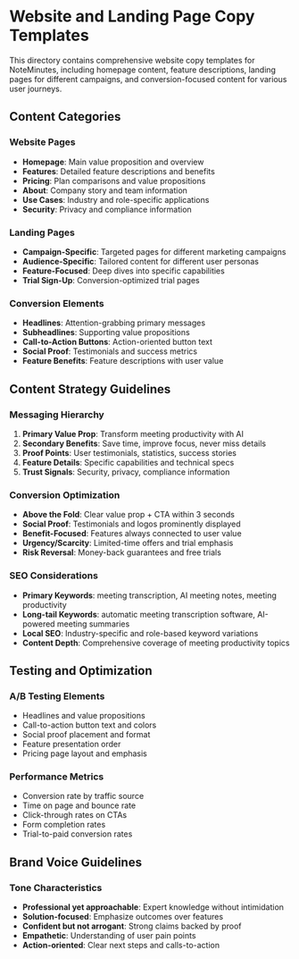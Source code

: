 # Website and Landing Page Copy Templates

This directory contains comprehensive website copy templates for NoteMinutes, including homepage content, feature descriptions, landing pages for different campaigns, and conversion-focused content for various user journeys.

## Content Categories

### Website Pages
- **Homepage**: Main value proposition and overview
- **Features**: Detailed feature descriptions and benefits
- **Pricing**: Plan comparisons and value propositions
- **About**: Company story and team information
- **Use Cases**: Industry and role-specific applications
- **Security**: Privacy and compliance information

### Landing Pages
- **Campaign-Specific**: Targeted pages for different marketing campaigns
- **Audience-Specific**: Tailored content for different user personas
- **Feature-Focused**: Deep dives into specific capabilities
- **Trial Sign-Up**: Conversion-optimized trial pages

### Conversion Elements
- **Headlines**: Attention-grabbing primary messages
- **Subheadlines**: Supporting value propositions
- **Call-to-Action Buttons**: Action-oriented button text
- **Social Proof**: Testimonials and success metrics
- **Feature Benefits**: Feature descriptions with user value

## Content Strategy Guidelines

### Messaging Hierarchy
1. **Primary Value Prop**: Transform meeting productivity with AI
2. **Secondary Benefits**: Save time, improve focus, never miss details
3. **Proof Points**: User testimonials, statistics, success stories
4. **Feature Details**: Specific capabilities and technical specs
5. **Trust Signals**: Security, privacy, compliance information

### Conversion Optimization
- **Above the Fold**: Clear value prop + CTA within 3 seconds
- **Social Proof**: Testimonials and logos prominently displayed
- **Benefit-Focused**: Features always connected to user value
- **Urgency/Scarcity**: Limited-time offers and trial emphasis
- **Risk Reversal**: Money-back guarantees and free trials

### SEO Considerations
- **Primary Keywords**: meeting transcription, AI meeting notes, meeting productivity
- **Long-tail Keywords**: automatic meeting transcription software, AI-powered meeting summaries
- **Local SEO**: Industry-specific and role-based keyword variations
- **Content Depth**: Comprehensive coverage of meeting productivity topics

## Testing and Optimization

### A/B Testing Elements
- Headlines and value propositions
- Call-to-action button text and colors
- Social proof placement and format
- Feature presentation order
- Pricing page layout and emphasis

### Performance Metrics
- Conversion rate by traffic source
- Time on page and bounce rate
- Click-through rates on CTAs
- Form completion rates
- Trial-to-paid conversion rates

## Brand Voice Guidelines

### Tone Characteristics
- **Professional yet approachable**: Expert knowledge without intimidation
- **Solution-focused**: Emphasize outcomes over features
- **Confident but not arrogant**: Strong claims backed by proof
- **Empathetic**: Understanding of user pain points
- **Action-oriented**: Clear next steps and calls-to-action